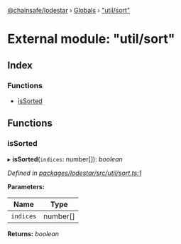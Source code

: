 [@chainsafe/lodestar](../README.md) › [Globals](../globals.md) › ["util/sort"](_util_sort_.md)

# External module: "util/sort"

## Index

### Functions

* [isSorted](_util_sort_.md#issorted)

## Functions

###  isSorted

▸ **isSorted**(`indices`: number[]): *boolean*

*Defined in [packages/lodestar/src/util/sort.ts:1](https://github.com/ChainSafe/lodestar/blob/9eb50dc78/packages/lodestar/src/util/sort.ts#L1)*

**Parameters:**

Name | Type |
------ | ------ |
`indices` | number[] |

**Returns:** *boolean*
